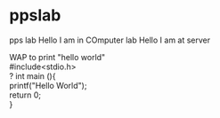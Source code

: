 # ppslab
pps lab
Hello I am in COmputer lab
Hello I am at server

WAP to print "hello world"
<br>
#include<stdio.h>
<br>?
int main (){
<br>
printf("Hello World");
<br>
return 0;
<br>
}
